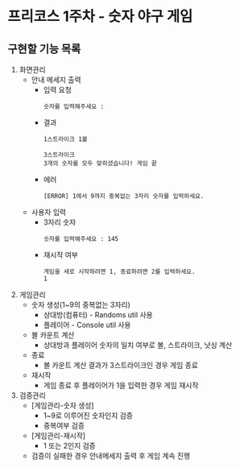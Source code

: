 # 프리코스 1주차 - 숫자 야구 게임
## 구현할 기능 목록
1. 화면관리
    * 안내 메세지 출력
        * 입력 요청
          ```
          숫자를 입력해주세요 : 
          ```
        * 결과
          ```
          1스트라이크 1볼
          ```
          ```
          3스트라이크
          3개의 숫자를 모두 맞히셨습니다! 게임 끝
          ```
        * 에러
          ```
          [ERROR] 1에서 9까지 중복없는 3자리 숫자를 입력하세요.
          ```
    * 사용자 입력
        * 3자리 숫자
          ```
          숫자를 입력해주세요 : 145
          ```
        * 재시작 여부
          ```
          게임을 새로 시작하려면 1, 종료하려면 2를 입력하세요.
          1
          ```
2. 게임관리
    * 숫자 생성(1~9의 중복없는 3자리)
        * 상대방(컴퓨터) - Randoms util 사용
        * 플레이어 - Console util 사용
    * 볼 카운트 계산
        * 상대방과 플레이어 숫자의 일치 여부로 볼, 스트라이크, 낫싱 계산
    * 종료
        * 볼 카운트 계산 결과가 3스트라이크인 경우 게임 종료
    * 재시작
        * 게임 종료 후 플레이어가 1을 입력한 경우 게임 재시작
3. 검증관리
    * [게임관리-숫자 생성]
        * 1~9로 이루어진 숫자인지 검증
        * 중복여부 검증
    * [게임관리-재시작]
        * 1 또는 2인지 검증
    *  검증이 실패한 경우 안내메세지 출력 후 게임 계속 진행
